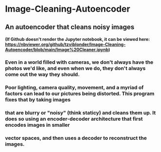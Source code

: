 # Image-Cleaning-Autoencoder
## An autoencoder that cleans noisy images
#### (If Github doesn't render the Jupyter notebook, it can be viewed here: https://nbviewer.org/github/tzviblonder/Image-Cleaning-Autoencoder/blob/main/Image%20Cleaner.ipynb)

### Even in a world filled with cameras, we don't always have the photos we'd like, and even when we do, they don't always come out the way they should. 
### Poor lighting, camera quality, movement, and a myriad of factors can lead to our pictures being distorted. This program fixes that by taking images 
### that are blurry or "noisy" (think staticy) and cleans them up. It does so using an encoder-decoder architecture that first encodes images in smaller
### vector spaces, and then uses a decoder to reconstruct the images.
